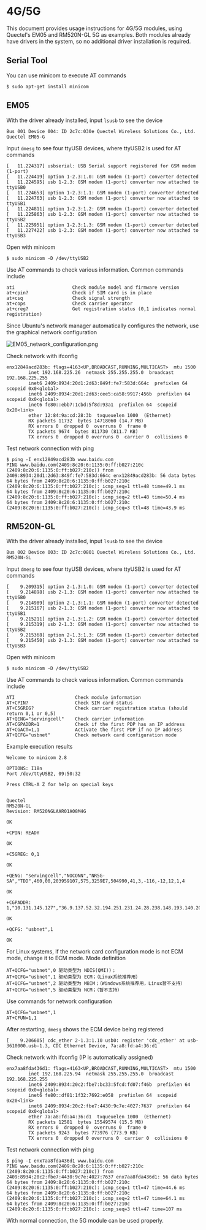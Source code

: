 # 4G/5G

This document provides usage instructions for 4G/5G modules, using Quectel's EM05 and RM520N-GL 5G as examples.
Both modules already have drivers in the system, so no additional driver installation is required.

## Serial Tool

You can use minicom to execute AT commands

```
$ sudo apt-get install minicom
```

## EM05

With the driver already installed, input `lsusb` to see the device

```
Bus 001 Device 004: ID 2c7c:030e Quectel Wireless Solutions Co., Ltd. Quectel EM05-G
```

Input `dmesg` to see four ttyUSB devices, where ttyUSB2 is used for AT commands

```
[   11.224317] usbserial: USB Serial support registered for GSM modem (1-port)
[   11.224419] option 1-2.3:1.0: GSM modem (1-port) converter detected
[   11.224595] usb 1-2.3: GSM modem (1-port) converter now attached to ttyUSB0
[   11.224653] option 1-2.3:1.1: GSM modem (1-port) converter detected
[   11.224763] usb 1-2.3: GSM modem (1-port) converter now attached to ttyUSB1
[   11.224811] option 1-2.3:1.2: GSM modem (1-port) converter detected
[   11.225863] usb 1-2.3: GSM modem (1-port) converter now attached to ttyUSB2
[   11.225951] option 1-2.3:1.3: GSM modem (1-port) converter detected
[   11.227422] usb 1-2.3: GSM modem (1-port) converter now attached to ttyUSB3
```

Open with minicom

```
$ sudo minicom -D /dev/ttyUSB2
```

Use AT commands to check various information. Common commands include

```
ati                     Check module model and firmware version
at+cpin?                Check if SIM card is in place
at+csq                  Check signal strength
at+cops                 Check carrier operator
at+creg?                Get registration status (0,1 indicates normal registration)
```

Since Ubuntu's network manager automatically configures the network, use the graphical network configuration

![EM05_network_configuration.png](/img/EM05_network_configuration.png)

Check network with ifconfig

```
enx12849acd283b: flags=4163<UP,BROADCAST,RUNNING,MULTICAST>  mtu 1500
        inet 192.168.225.26  netmask 255.255.255.0  broadcast 192.168.225.255
        inet6 2409:8934:20d1:2d63:849f:fe7:583d:664c  prefixlen 64  scopeid 0x0<global>
        inet6 2409:8934:20d1:2d63:cee5:ca58:9917:456b  prefixlen 64  scopeid 0x0<global>
        inet6 fe80::ebb7:1cbd:5f8d:93a1  prefixlen 64  scopeid 0x20<link>
        ether 12:84:9a:cd:28:3b  txqueuelen 1000  (Ethernet)
        RX packets 11732  bytes 14718060 (14.7 MB)
        RX errors 0  dropped 0  overruns 0  frame 0
        TX packets 9674  bytes 811730 (811.7 KB)
        TX errors 0  dropped 0 overruns 0  carrier 0  collisions 0
```

Test network connection with ping

```
$ ping -I enx12849acd283b www.baidu.com
PING www.baidu.com(2409:8c20:6:1135:0:ff:b027:210c (2409:8c20:6:1135:0:ff:b027:210c)) from 2409:8934:20d1:2d63:849f:fe7:583d:664c enx12849acd283b: 56 data bytes
64 bytes from 2409:8c20:6:1135:0:ff:b027:210c (2409:8c20:6:1135:0:ff:b027:210c): icmp_seq=1 ttl=48 time=49.1 ms
64 bytes from 2409:8c20:6:1135:0:ff:b027:210c (2409:8c20:6:1135:0:ff:b027:210c): icmp_seq=2 ttl=48 time=50.4 ms
64 bytes from 2409:8c20:6:1135:0:ff:b027:210c (2409:8c20:6:1135:0:ff:b027:210c): icmp_seq=3 ttl=48 time=43.9 ms
```

## RM520N-GL

With the driver already installed, input `lsusb` to see the device

```
Bus 002 Device 003: ID 2c7c:0801 Quectel Wireless Solutions Co., Ltd. RM520N-GL
```

Input `dmesg` to see four ttyUSB devices, where ttyUSB2 is used for AT commands

```
[    9.209315] option 2-1.3:1.0: GSM modem (1-port) converter detected
[    9.214898] usb 2-1.3: GSM modem (1-port) converter now attached to ttyUSB0
[    9.214989] option 2-1.3:1.1: GSM modem (1-port) converter detected
[    9.215167] usb 2-1.3: GSM modem (1-port) converter now attached to ttyUSB1
[    9.215211] option 2-1.3:1.2: GSM modem (1-port) converter detected
[    9.215319] usb 2-1.3: GSM modem (1-port) converter now attached to ttyUSB2
[    9.215368] option 2-1.3:1.3: GSM modem (1-port) converter detected
[    9.215450] usb 2-1.3: GSM modem (1-port) converter now attached to ttyUSB3
```

Open with minicom

```
$ sudo minicom -D /dev/ttyUSB2
```

Use AT commands to check various information. Common commands include

```
ATI                      Check module information
AT+CPIN?                 Check SIM card status
AT+C5GREG?               Check carrier registration status (should return 0,1 or 0,5)
AT+QENG="servingcell"    Check carrier information
AT+CGPADDR=1             Check if the first PDP has an IP address
AT+CGACT=1,1             Activate the first PDP if no IP address
AT+QCFG="usbnet"         Check network card configuration mode
```

Example execution results

```
Welcome to minicom 2.8

OPTIONS: I18n
Port /dev/ttyUSB2, 09:50:32

Press CTRL-A Z for help on special keys


Quectel
RM520N-GL
Revision: RM520NGLAAR01A08M4G

OK

+CPIN: READY

OK

+C5GREG: 0,1

OK

+QENG: "servingcell","NOCONN","NR5G-SA","TDD",460,00,203959107,575,3259E7,504990,41,3,-116,-12,12,1,4

OK

+CGPADDR: 1,"10.131.145.127","36.9.137.52.32.194.251.231.24.28.238.148.193.140.209.180"

OK

+QCFG: "usbnet",1

OK
```

For Linux systems, if the network card configuration mode is not ECM mode, change it to ECM mode. Mode definition

```
AT+QCFG="usbnet",0 驱动类型为 NDIS(QMI))；
AT+QCFG="usbnet",1 驱动类型为 ECM；（Linux系统推荐用）
AT+QCFG="usbnet",2 驱动类型为 MBIM；（Windows系统推荐用，Linux暂不支持）
AT+QCFG="usbnet",5 驱动类型为 NCM；（暂不支持）
```

Use commands for network configuration

```
AT+QCFG="usbnet",1 
AT+CFUN=1,1
```

After restarting, `dmesg` shows the ECM device being registered

```
[    9.206605] cdc_ether 2-1.3:1.10 usb0: register 'cdc_ether' at usb-3610000.usb-1.3, CDC Ethernet Device, 7a:a8:fd:a4:36:d1
```

Check network with ifconfig (IP is automatically assigned)

```
enx7aa8fda436d1: flags=4163<UP,BROADCAST,RUNNING,MULTICAST>  mtu 1500
        inet 192.168.225.94  netmask 255.255.255.0  broadcast 192.168.225.255
        inet6 2409:8934:20c2:fbe7:bc33:5fcd:fd07:f46b  prefixlen 64  scopeid 0x0<global>
        inet6 fe80::df81:1f32:7692:e058  prefixlen 64  scopeid 0x20<link>
        inet6 2409:8934:20c2:fbe7:4430:9c7e:4027:7637  prefixlen 64  scopeid 0x0<global>
        ether 7a:a8:fd:a4:36:d1  txqueuelen 1000  (Ethernet)
        RX packets 12581  bytes 15549574 (15.5 MB)
        RX errors 0  dropped 0  overruns 0  frame 0
        TX packets 9243  bytes 773976 (773.9 KB)
        TX errors 0  dropped 0 overruns 0  carrier 0  collisions 0
```

Test network connection with ping

```
$ ping -I enx7aa8fda436d1 www.baidu.com
PING www.baidu.com(2409:8c20:6:1135:0:ff:b027:210c (2409:8c20:6:1135:0:ff:b027:210c)) from 2409:8934:20c2:fbe7:4430:9c7e:4027:7637 enx7aa8fda436d1: 56 data bytes
64 bytes from 2409:8c20:6:1135:0:ff:b027:210c (2409:8c20:6:1135:0:ff:b027:210c): icmp_seq=1 ttl=47 time=44.6 ms
64 bytes from 2409:8c20:6:1135:0:ff:b027:210c (2409:8c20:6:1135:0:ff:b027:210c): icmp_seq=2 ttl=47 time=64.1 ms
64 bytes from 2409:8c20:6:1135:0:ff:b027:210c (2409:8c20:6:1135:0:ff:b027:210c): icmp_seq=3 ttl=47 time=107 ms
```

With normal connection, the 5G module can be used properly.
